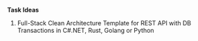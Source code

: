 **Task Ideas**
1. Full-Stack Clean Architecture Template for REST API with DB Transactions in C#.NET, Rust, Golang or Python

